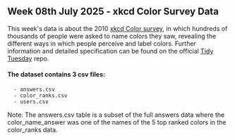 ## Week 08th July 2025 - xkcd Color Survey Data

This week's data is about the 2010 [xkcd Color survey](https://blog.xkcd.com/2010/05/03/color-survey-results/), in which hundreds of thousands of people were asked to name colors they saw, revealing the different ways in which people perceive and label colors. 
Further information and detailed specification can be found on the official [Tidy Tuesday](https://github.com/rfordatascience/tidytuesday/tree/main/data/2025/2025-07-08) repo.


#### The dataset contains 3 csv files: 
      - answers.csv
      - color_ranks.csv
      - users.csv

Note: The answers.csv table is a subset of the full answers data where the color_name_answer was one of the names of the 5 top ranked colors in the color_ranks data.
